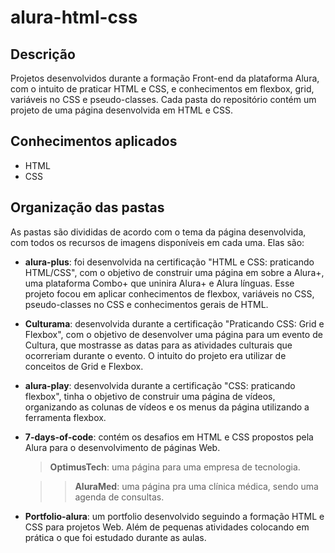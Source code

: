 # alura-html-css

## Descrição

Projetos desenvolvidos durante a formação Front-end da plataforma Alura, com o intuito de praticar HTML e CSS, e conhecimentos em flexbox, grid, variáveis no CSS e pseudo-classes. Cada pasta do repositório contém um projeto de uma página desenvolvida em HTML e CSS.

## Conhecimentos aplicados
  - HTML
  - CSS

## Organização das pastas
As pastas são divididas de acordo com o tema da página desenvolvida, com todos os recursos de imagens disponíveis em cada uma. Elas são:
  - **alura-plus**: foi desenvolvida na certificação "HTML e CSS: praticando HTML/CSS", com o objetivo de construir uma página em sobre a Alura+, uma plataforma Combo+ que uninira Alura+ e Alura línguas. Esse projeto focou em aplicar conhecimentos de flexbox, variáveis no CSS, pseudo-classes no CSS e conhecimentos gerais de HTML.
    
  - **Culturama**: desenvolvida durante a certificação "Praticando CSS: Grid e Flexbox", com o objetivo de desenvolver uma página para um evento de Cultura, que mostrasse as datas para as atividades culturais que ocorreriam durante o evento. O intuito do projeto era utilizar de conceitos de Grid e Flexbox.
  
  - **alura-play**: desenvolvida durante a certificação "CSS: praticando flexbox", tinha o objetivo de construir uma página de vídeos, organizando as colunas de vídeos e os menus da página utilizando a ferramenta flexbox.
  
  - **7-days-of-code**: contém os desafios em HTML e CSS propostos pela Alura para o desenvolvimento de páginas Web.
    > **OptimusTech**: uma página para uma empresa de tecnologia.

    >> **AluraMed**: uma página pra uma clínica médica, sendo uma agenda de consultas.

  - **Portfolio-alura**: um portfolio desenvolvido seguindo a formação HTML e CSS para projetos Web. Além de pequenas atividades colocando em prática o que foi estudado durante as aulas.
